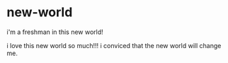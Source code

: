 # new-world
i'm a freshman in this new world!

i love this new world so much!!!
i conviced that the new world will change me.
